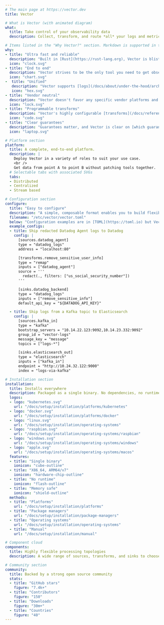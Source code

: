 ```yaml
---
# The main page at https://vector.dev
title: Vector

# What is Vector (with animated diagram)
what:
  title: Take control of your observability data
  description: Collect, transform, and route *all* your logs and metrics with *one* simple tool.

# Items listed in the "Why Vector?" section. Markdown is supported in the descriptions.
why:
- title: "Ultra fast and reliable"
  description: "Built in [Rust](https://rust-lang.org), Vector is blistering fast, memory efficient, and designed to handle the most demanding workloads."
  icon: "clock.svg"
- title: "End to end"
  description: "Vector strives to be the only tool you need to get observability data from A to B, [deploying](/docs/setup/deployment) as a [daemon](/docs/setup/deployment/roles/#daemon), [sidecar](/docs/setup/deployment/roles/#sidecar), or [aggregator](/docs/setup/deployment/roles/#aggregator)."
  icon: "chart.svg"
-  title: "Unified"
   description: "Vector supports [logs](/docs/about/under-the-hood/architecture/data-model/log) and [metrics](/docs/about/under-the-hood/architecture/data-model/metric), making it easy to collect and process all your observability data."
   icon: "hex.svg"
- title: "Vendor neutral"
  description: "Vector doesn't favor any specific vendor platforms and fosters a fair, open ecosystem with your best interests in mind. Lock-in free and future proof."
  icon: "lock.svg"
- title: "Programmable transforms"
  description: "Vector's highly configurable [transforms](/docs/reference/configuration/transforms) give you the full power of programmable runtimes. Handle complex use cases without limitation."
  icon: "code.svg"
- title: "Clear guarantees"
  description: "Guarantees matter, and Vector is clear on [which guarantees](/docs/about/under-the-hood/guarantees) it provides, helping you make the appropriate trade-offs for your use case."
  icon: "laptop.svg"

# Platform section
platform:
  title: A complete, end-to-end platform.
  description: |
    Deploy Vector in a variety of roles to suit your use case.
    <br />
    Get data from point A to point B without patching tools together.
  # Selectable tabs with associated SVGs
  tabs:
  - Distributed
  - Centralized
  - Stream based

# Configuration section
configure:
  title: "Easy to configure"
  description: "A simple, composable format enables you to build flexible pipelines"
  filename: "/etc/vector/vector.toml"
  below: "Configuration examples are in [TOML](https://toml.io) but Vector also supports [YAML](https://yaml.org) and [JSON](https://json.org)"
  example_configs:
  - title: Ship redacted Datadog Agent logs to Datadog
    config: |
      [sources.datadog_agent]
      type = "datadog_logs"
      address = "localhost:80"

      [transforms.remove_sensitive_user_info]
      type = "remap"
      inputs = ["datadog_agent"]
      source = '''
        redact(., filters: ["us_social_security_number"])
      '''

      [sinks.datadog_backend]
      type = "datadog_logs"
      inputs = ["remove_sensitive_info"]
      default_api_key = "${DATADOG_API_KEY}"

  - title: Ship logs from a Kafka topic to Elasticsearch
    config: |
      [sources.kafka_in]
      type = "kafka"
      bootstrap_servers = "10.14.22.123:9092,10.14.23.332:9092"
      group_id = "vector-logs"
      message_key = "message"
      topics = ["logs-*"]

      [sinks.elasticsearch_out]
      type = "elasticsearch"
      inputs = ["kafka_in"]
      endpoint = "http://10.24.32.122:9000"
      index = "logs-via-kafka"

# Installation section
installation:
  title: Installs everywhere
  description: Packaged as a single binary. No dependencies, no runtime, and memory safe.
  logos:
  - logo: "kubernetes.svg"
    url: "/docs/setup/installation/platforms/kubernetes"
  - logo: "docker.svg"
    url: "/docs/setup/installation/platforms/docker"
  - logo: "linux.svg"
    url: "/docs/setup/installation/operating-systems"
  - logo: "raspbian.svg"
    url: "/docs/setup/installation/operating-systems/raspbian"
  - logo: "windows.svg"
    url: "/docs/setup/installation/operating-systems/windows"
  - logo: "apple.svg"
    url: "/docs/setup/installation/operating-systems/macos"
  features:
  - title: "Single binary"
    ionicon: "cube-outline"
  - title: "X86_64, ARM64/v7"
    ionicon: "hardware-chip-outline"
  - title: "No runtime"
    ionicon: "flash-outline"
  - title: "Memory safe"
    ionicon: "shield-outline"
  methods:
  - title: "Platforms"
    url: "/docs/setup/installation/platforms"
  - title: "Package managers"
    url: "/docs/setup/installation/package-managers"
  - title: "Operating systems"
    url: "/docs/setup/installation/operating-systems"
  - title: "Manual"
    url: "/docs/setup/installation/manual"

# Component cloud
components:
  title: Highly flexible processing topologies
  description: A wide range of sources, transforms, and sinks to choose from

# Community section
community:
  title: Backed by a strong open source community
  stats:
  - title: "GitHub stars"
    figure: "7.4k+"
  - title: "Contributors"
    figure: "150"
  - title: "Downloads"
    figure: "30m+"
  - title: "Countries"
    figure: "40"
---
```

